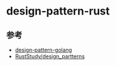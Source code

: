 # design-pattern-rust

## 参考

- [design-pattern-golang](https://github.com/tonydeng/design-pattern-golang)
- [RustStudy/design_partterns](https://github.com/RustStudy/design_patterns)